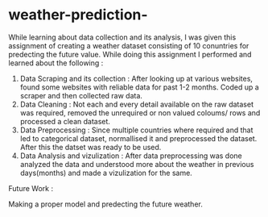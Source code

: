 # weather-prediction-
While learning about data collection and its analysis, I was given this assignment of creating a weather dataset consisting of 10 conuntries for predecting the future value.
While doing this assignment I performed and learned about the following :
1. Data Scraping and its collection : After looking up at various websites, found some websites with reliable data for past 1-2 months. Coded up a scraper and then collected raw data.
2. Data Cleaning : Not each and every detail available on the raw dataset was required, removed the unrequired or non valued coloums/ rows and processed a clean dataset.
3. Data Preprocessing : Since multiple countries where required and that led to categorical dataset, normallised it and preprocessed the dataset.
                        After this the datset was ready to be used.
4. Data Analysis and vizulization :  After data preprocessing was done analyzed the data and understood more about the weather in previous days(months) and made a vizulization for the same.

Future Work : 

Making a proper model and predecting the future weather.
